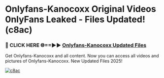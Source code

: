 # Onlyfans-Kanocoxx Original Videos 0nlyFans Leaked - Files Updated! (c8ac)

<h3>🔴 CLICK HERE 🌐==►► <a href="https://tinyurl.com/ehrbuxhb" rel="nofollow">Onlyfans-Kanocoxx Updated Files</a></h3>

Get Onlyfans-Kanocoxx and all content. Now you can access all videos and pictures of Onlyfans-Kanocoxx. New Updated Files 2025!

[![c8ac](https://i.imgur.com/lVYEuWS.gif)](https://tinyurl.com/ehrbuxhb)

